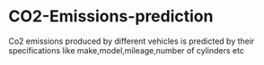 # CO2-Emissions-prediction
Co2 emissions produced by different vehicles is predicted by their specifications like make,model,mileage,number of cylinders etc 
